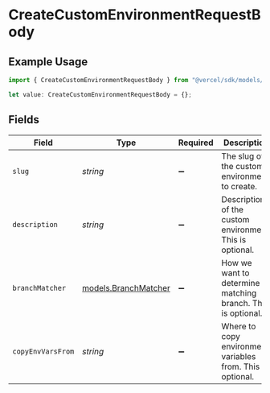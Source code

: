 # CreateCustomEnvironmentRequestBody

## Example Usage

```typescript
import { CreateCustomEnvironmentRequestBody } from "@vercel/sdk/models/createcustomenvironmentop.js";

let value: CreateCustomEnvironmentRequestBody = {};
```

## Fields

| Field                                                         | Type                                                          | Required                                                      | Description                                                   |
| ------------------------------------------------------------- | ------------------------------------------------------------- | ------------------------------------------------------------- | ------------------------------------------------------------- |
| `slug`                                                        | *string*                                                      | :heavy_minus_sign:                                            | The slug of the custom environment to create.                 |
| `description`                                                 | *string*                                                      | :heavy_minus_sign:                                            | Description of the custom environment. This is optional.      |
| `branchMatcher`                                               | [models.BranchMatcher](../models/branchmatcher.md)            | :heavy_minus_sign:                                            | How we want to determine a matching branch. This is optional. |
| `copyEnvVarsFrom`                                             | *string*                                                      | :heavy_minus_sign:                                            | Where to copy environment variables from. This is optional.   |